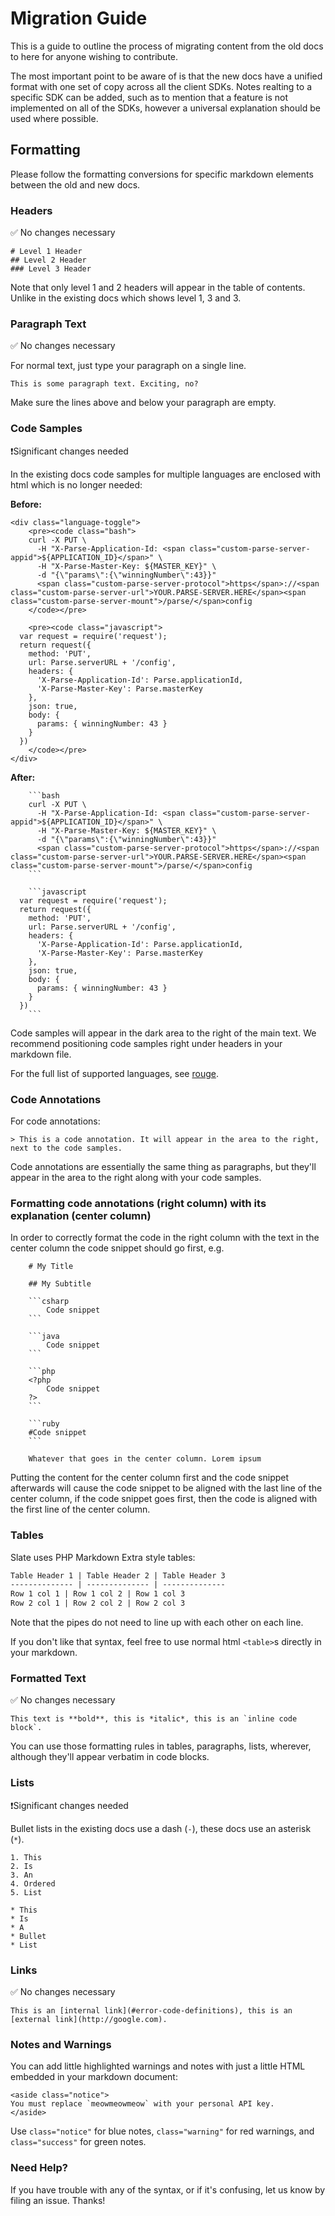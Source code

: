 # Migration Guide
This is a guide to outline the process of migrating content from the old docs to here for anyone wishing to contribute.

The most important point to be aware of is that the new docs have a unified format with one set of copy across all the client SDKs. Notes realting to a specific SDK can be added, such as to mention that a feature is not implemented on all of the SDKs, however a universal explanation should be used where possible.

## Formatting
Please follow the formatting conversions for specific markdown elements between the old and new docs.

### Headers
✅ No changes necessary

    # Level 1 Header
    ## Level 2 Header
    ### Level 3 Header

Note that only level 1 and 2 headers will appear in the table of contents. Unlike in the existing docs which shows level 1, 3 and 3.

### Paragraph Text
✅ No changes necessary

For normal text, just type your paragraph on a single line.

    This is some paragraph text. Exciting, no?

Make sure the lines above and below your paragraph are empty.

### Code Samples
❗️Significant changes needed

In the existing docs code samples for multiple languages are enclosed with html which is no longer needed:

__Before:__

```
<div class="language-toggle">
	<pre><code class="bash">
	curl -X PUT \
	  -H "X-Parse-Application-Id: <span class="custom-parse-server-appid">${APPLICATION_ID}</span>" \
	  -H "X-Parse-Master-Key: ${MASTER_KEY}" \
	  -d "{\"params\":{\"winningNumber\":43}}"
	  <span class="custom-parse-server-protocol">https</span>://<span class="custom-parse-server-url">YOUR.PARSE-SERVER.HERE</span><span class="custom-parse-server-mount">/parse/</span>config
	</code></pre>
	
	<pre><code class="javascript">
  var request = require('request');
  return request({
    method: 'PUT',
    url: Parse.serverURL + '/config',
    headers: {
      'X-Parse-Application-Id': Parse.applicationId,
      'X-Parse-Master-Key': Parse.masterKey
    },
    json: true,
    body: {
      params: { winningNumber: 43 }
    }
  })
	</code></pre>
</div>
```

__After:__

```
	```bash
	curl -X PUT \
	  -H "X-Parse-Application-Id: <span class="custom-parse-server-appid">${APPLICATION_ID}</span>" \
	  -H "X-Parse-Master-Key: ${MASTER_KEY}" \
	  -d "{\"params\":{\"winningNumber\":43}}"
	  <span class="custom-parse-server-protocol">https</span>://<span class="custom-parse-server-url">YOUR.PARSE-SERVER.HERE</span><span class="custom-parse-server-mount">/parse/</span>config
	```

	```javascript
  var request = require('request');
  return request({
    method: 'PUT',
    url: Parse.serverURL + '/config',
    headers: {
      'X-Parse-Application-Id': Parse.applicationId,
      'X-Parse-Master-Key': Parse.masterKey
    },
    json: true,
    body: {
      params: { winningNumber: 43 }
    }
  })
	```
```

Code samples will appear in the dark area to the right of the main text. We recommend positioning code samples right under headers in your markdown file.

For the full list of supported languages, see [rouge](https://github.com/jneen/rouge/wiki/List-of-supported-languages-and-lexers).

### Code Annotations

For code annotations:

    > This is a code annotation. It will appear in the area to the right, next to the code samples.

Code annotations are essentially the same thing as paragraphs, but they'll appear in the area to the right along with your code samples.

### Formatting code annotations (right column) with its explanation (center column)

In order to correctly format the code in the right column with the text in the center column the code snippet should go first, e.g.
```
    # My Title

    ## My Subtitle

    ```csharp
        Code snippet
    ```

    ```java
        Code snippet
    ```

    ```php
    <?php
        Code snippet
    ?>
    ```

    ```ruby
    #Code snippet
    ```

    Whatever that goes in the center column. Lorem ipsum
```
Putting the content for the center column first and the code snippet afterwards will cause the code snippet to be aligned with the last line of the center column, if the code snippet goes first, then the code is aligned with the first line of the center column.

### Tables

Slate uses PHP Markdown Extra style tables:

```markdown
Table Header 1 | Table Header 2 | Table Header 3
-------------- | -------------- | --------------
Row 1 col 1 | Row 1 col 2 | Row 1 col 3
Row 2 col 1 | Row 2 col 2 | Row 2 col 3
```

Note that the pipes do not need to line up with each other on each line.

If you don't like that syntax, feel free to use normal html `<table>`s directly in your markdown.

### Formatted Text
✅ No changes necessary

    This text is **bold**, this is *italic*, this is an `inline code block`.

You can use those formatting rules in tables, paragraphs, lists, wherever, although they'll appear verbatim in code blocks.

### Lists
❗️Significant changes needed

Bullet lists in the existing docs use a dash (`-`), these docs use an asterisk (`*`).

    1. This
    2. Is
    3. An
    4. Ordered
    5. List

    * This
    * Is
    * A
    * Bullet
    * List

### Links
✅ No changes necessary

    This is an [internal link](#error-code-definitions), this is an [external link](http://google.com).

### Notes and Warnings

You can add little highlighted warnings and notes with just a little HTML embedded in your markdown document:

    <aside class="notice">
    You must replace `meowmeowmeow` with your personal API key.
    </aside>

Use `class="notice"` for blue notes, `class="warning"` for red warnings, and `class="success"` for green notes.

### Need Help?

If you have trouble with any of the syntax, or if it's confusing, let us know by filing an issue. Thanks!
